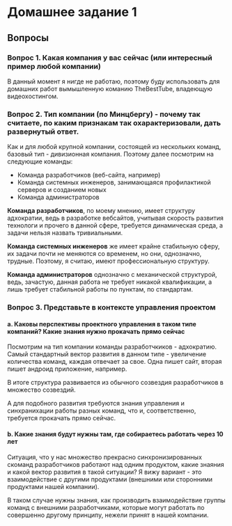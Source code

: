 # Домашнее задание 1

## Вопросы

### Вопрос 1. Какая компания у вас сейчас (или интересный пример любой компании)

В данный момент я нигде не работаю, поэтому буду использовать для домашних работ вымышленную команию TheBestTube, владеющую видеохостингом.

### Вопрос 2. Тип компании (по Минцбергу) - почему так считаете, по каким признакам так охарактеризовали, дать развернутый ответ.

Как и для любой крупной компании, состоящей из нескольких команд, базовый тип - дивизионная компания. Поэтому далее посмотрим на следующие команды:

* Команда разработчиков (веб-сайта, например)
* Команда системных инженеров, занимающаяся профилактикой серверов и созданием новых
* Команда администраторов

**Команда разработчиков**, по моему мнению, имеет структуру адхократии, ведь в разработке вебсайтов, учитывая скорость развития технологи и прочего в данной сфере, требуется динамическая среда, а задачи нельзя назвать тривиальными.

**Команда системных инженеров** же имеет крайне стабильную сферу, их задачи почти не меняются со временем, но они, однозначно, трудные. Поэтому, я считаю, имеют профессиональную структуру.

**Команда администраторов** однозначно с механической структурой, ведь, зачастую, данная работа не требует никакой квалификации, а лишь требует стабильной работы по пунктам, по стандартам.

### Вопрос 3. Представьте в контексте управления проектом

#### a. Каковы перспективы проектного управления в таком типе компаний? Какие знания нужно прокачать прямо сейчас

Посмотрим на тип компании команды разработчкиков - адхократию. Самый стандартный вектор развития в данном типе - увеличение количества команд, каждая отвечает за свое. Одна пишет сайт, вторая пишет андроид приложение, например.

В итоге структура развивается из обычного созвездия разработчиков в множество созвездий.

А для подобного развития требуются знания управления и синхранихации работы разных команд, что и, соответственно, требуется прокачать прямо сейчас.

#### b. Какие знания будут нужны там, где собираетесь работать через 10 лет

Ситуация, что у нас множество прекрасно синхронизированных скоманд разработчиков работают над одним продуктом, какие знаяния и какой вектор развития в такой ситуации? Я вижу вариант - это взаимодействие с другими продуктами (внешними или сторонними продуктами нашей компании).

В таком случае нужны знания, как производить взаимодействие группы команд с внешними разработчиками, которые могут работать по совершенно другому принципу, нежели принят в нашей компании.
